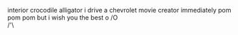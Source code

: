 interior crocodile alligator i drive a chevrolet movie creator
immediately 
pom pom pom
but i wish you the best
 o
/O\
/'\
